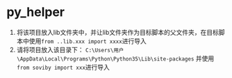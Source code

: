 # py_helper

1. 将该项目放入lib文件夹中，并让lib文件夹作为目标脚本的父文件夹，在目标脚本中使用`from ..lib.xxx import xxxx`进行导入
2. 请将项目放入该目录下：
`C:\Users\用户\AppData\Local\Programs\Python\Python35\Lib\site-packages`
并使用`from soviby import xxx`进行导入


